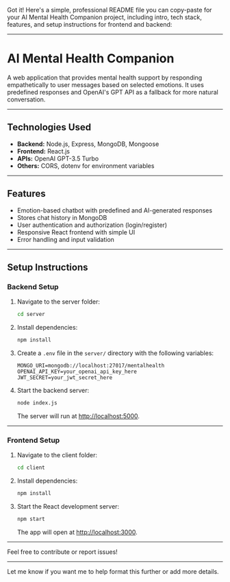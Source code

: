 Got it! Here's a simple, professional README file you can copy-paste for your AI Mental Health Companion project, including intro, tech stack, features, and setup instructions for frontend and backend:

---

# AI Mental Health Companion

A web application that provides mental health support by responding empathetically to user messages based on selected emotions. It uses predefined responses and OpenAI's GPT API as a fallback for more natural conversation.

---

## Technologies Used

* **Backend:** Node.js, Express, MongoDB, Mongoose
* **Frontend:** React.js
* **APIs:** OpenAI GPT-3.5 Turbo
* **Others:** CORS, dotenv for environment variables

---

## Features

* Emotion-based chatbot with predefined and AI-generated responses
* Stores chat history in MongoDB
* User authentication and authorization (login/register)
* Responsive React frontend with simple UI
* Error handling and input validation

---

## Setup Instructions

### Backend Setup

1. Navigate to the server folder:

   ```bash
   cd server
   ```

2. Install dependencies:

   ```bash
   npm install
   ```

3. Create a `.env` file in the `server/` directory with the following variables:

   ```
   MONGO_URI=mongodb://localhost:27017/mentalhealth
   OPENAI_API_KEY=your_openai_api_key_here
   JWT_SECRET=your_jwt_secret_here
   ```

4. Start the backend server:

   ```bash
   node index.js
   ```

   The server will run at [http://localhost:5000](http://localhost:5000).

---

### Frontend Setup

1. Navigate to the client folder:

   ```bash
   cd client
   ```

2. Install dependencies:

   ```bash
   npm install
   ```

3. Start the React development server:

   ```bash
   npm start
   ```

   The app will open at [http://localhost:3000](http://localhost:3000).

---

Feel free to contribute or report issues!

---

Let me know if you want me to help format this further or add more details.
